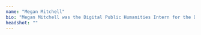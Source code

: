 ```yaml
---
name: "Megan Mitchell"
bio: "Megan Mitchell was the Digital Public Humanities Intern for the Death by Numbers project in 2022."
headshot: ""
---
```


